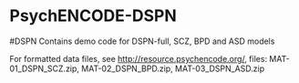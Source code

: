 # PsychENCODE-DSPN
#DSPN
Contains demo code for DSPN-full, SCZ, BPD and ASD models

For formatted data files, see http://resource.psychencode.org/, files: MAT-01_DSPN_SCZ.zip, MAT-02_DSPN_BPD.zip, MAT-03_DSPN_ASD.zip
